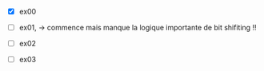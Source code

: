 
- [x] ex00
- [ ] ex01, -> commence mais manque la logique importante de bit shifiting !!
- [ ] ex02
- [ ] ex03

